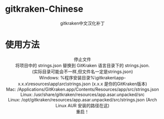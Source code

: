 # gitkraken-Chinese
<div align="center">gitkraken中文汉化补丁</div>

# 使用方法

<div align="center">停止文件</div>
<div align="center">将项目中的 strings.json 替换到 GitKraken 语言目录下的 strings.json.</div>
<div align="center">(实际目录可能会不一样,但文件名一定是strings.json)</div>
<div align="center">Windows: %程序安装目录%\gitkraken\app-x.x.x\resources\app\src\strings.json (x.x.x 是你的GitKraken版本)</div>
<div align="center">Mac: /Applications/GitKraken.app/Contents/Resources/app/src/strings.json</div>
<div align="center">Linux: /usr/share/gitkraken/resources/app.asar.unpacked/src </div>
<div align="center">Linux: /opt/gitkraken/resources/app.asar.unpacked/src/strings.json (Arch Linux AUR 安装的路径在这)</div>

<div align="center">重启！</div>
